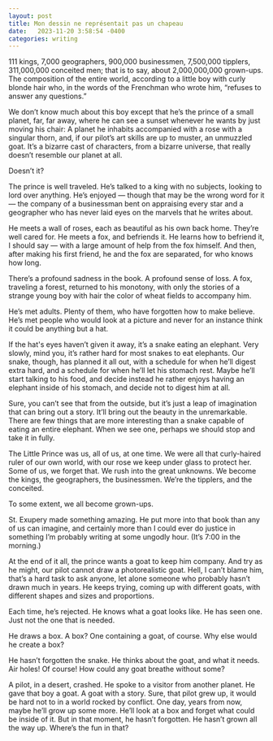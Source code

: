 ```yaml
---
layout: post
title: Mon dessin ne représentait pas un chapeau
date:   2023-11-20 3:58:54 -0400
categories: writing
---
```



111 kings, 7,000 geographers, 900,000 businessmen, 7,500,000 tipplers, 311,000,000 conceited men; that is to say, about 2,000,000,000 grown-ups. The composition of the entire world, according to a little boy with curly blonde hair who, in the words of the Frenchman who wrote him, “refuses to answer any questions.”

We don’t know much about this boy except that he’s the prince of a small planet, far, far away, where he can see a sunset whenever he wants by just moving his chair: A planet he inhabits accompanied with a rose with a singular thorn, and, if our pilot’s art skills are up to muster, an unmuzzled goat. It’s a bizarre cast of characters, from a bizarre universe, that really doesn’t resemble our planet at all.

Doesn’t it?

The prince is well traveled. He’s talked to a king with no subjects, looking to lord over anything. He’s enjoyed — though that may be the wrong word for it — the company of a businessman bent on appraising every star and a geographer who has never laid eyes on the marvels that he writes about. 

He meets a wall of roses, each as beautiful as his own back home. They’re well cared for. He meets a fox, and befriends it. He learns how to befriend it, I should say — with a large amount of help from the fox himself. And then, after making his first friend, he and the fox are separated, for who knows how long.

There’s a profound sadness in the book. A profound sense of loss. A fox, traveling a forest, returned to his monotony, with only the stories of a strange young boy with hair the color of wheat fields to accompany him.

He’s met adults. Plenty of them, who have forgotten how to make believe. He’s met people who would look at a picture and never for an instance think it could be anything but a hat.

If the hat's eyes haven’t given it away, it’s a snake eating an elephant. Very slowly, mind you, it’s rather hard for most snakes to eat elephants. Our snake, though, has planned it all out, with a schedule for when he’ll digest extra hard, and a schedule for when he’ll let his stomach rest. Maybe he’ll start talking to his food, and decide instead he rather enjoys having an elephant inside of his stomach, and decide not to digest him at all.

Sure, you can’t see that from the outside, but it’s just a leap of imagination that can bring out a story. It’ll bring out the beauty in the unremarkable. There are few things that are more interesting than a snake capable of eating an entire elephant. When we see one, perhaps we should stop and take it in fully.

The Little Prince was us, all of us, at one time. We were all that curly-haired ruler of our own world, with our rose we keep under glass to protect her. Some of us, we forget that. We rush into the great unknowns. We become the kings, the geographers, the businessmen. We’re the tipplers, and the conceited. 

To some extent, we all become grown-ups.

St. Exupery made something amazing. He put more into that book than any of us can imagine, and certainly more than I could ever do justice in something I’m probably writing at some ungodly hour. (It’s 7:00 in the morning.)

At the end of it all, the prince wants a goat to keep him company. And try as he might, our pilot cannot draw a photorealistic goat. Hell, I can’t blame him, that’s a hard task to ask anyone, let alone someone who probably hasn’t drawn much in years. He keeps trying, coming up with different goats, with different shapes and sizes and proportions.

Each time, he’s rejected. He knows what a goat looks like. He has seen one. Just not the one that is needed.

He draws a box. A box? One containing a goat, of course. Why else would he create a box?

He hasn’t forgotten the snake. He thinks about the goat, and what it needs. Air holes! Of course! How could any goat breathe without some? 

A pilot, in a desert, crashed. He spoke to a visitor from another planet. He gave that boy a goat. A goat with a story. Sure, that pilot grew up, it would be hard not to in a world rocked by conflict. One day, years from now, maybe he’ll grow up some more. He’ll look at a box and forget what could be inside of it. But in that moment, he hasn’t forgotten. He hasn’t grown all the way up. Where’s the fun in that?